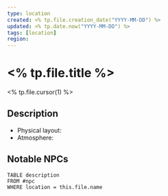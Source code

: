 ```yaml
---
type: location
created: <% tp.file.creation_date("YYYY-MM-DD") %>
updated: <% tp.date.now("YYYY-MM-DD") %>
tags: [location]
region: 
---
```


# <% tp.file.title %>

<% tp.file.cursor(1) %>

## Description
- Physical layout:  
- Atmosphere:  

## Notable NPCs
```dataview
TABLE description
FROM #npc
WHERE location = this.file.name
